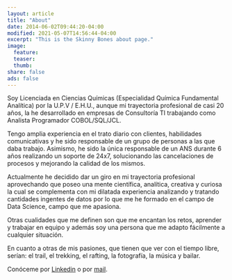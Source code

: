```yaml
---
layout: article
title: "About"
date: 2014-06-02T09:44:20-04:00
modified: 2021-05-07T14:56:44-04:00
excerpt: "This is the Skinny Bones about page."
image:
  feature:
  teaser:
  thumb:
share: false
ads: false
---
```


Soy Licenciada en Ciencias Químicas (Especialidad Química Fundamental Analítica) por la U.P.V / E.H.U., aunque mi trayectoria profesional de casi 20 años, la he desarrollado en empresas de Consultoría TI trabajando como Analista Programador COBOL/SQL/JCL.

Tengo amplia experiencia en el trato diario con clientes, habilidades comunicativas y he sido responsable de un grupo de personas a las que daba trabajo. Asimismo, he sido la única responsable de un ANS durante 6 años realizando un soporte de 24x7, solucionando las cancelaciones de procesos y mejorando la calidad de los mismos. 

Actualmente he decidido dar un giro en mi trayectoria profesional aprovechando que poseo una mente científica, analítica, creativa y curiosa la cual se complementa con mi dilatada experiencia analizando y tratando cantidades ingentes de datos por lo que me he formado en el campo de Data Science, campo que me apasiona.

Otras cualidades que me definen son que me encantan los retos, aprender y trabajar en equipo y además soy una persona que me adapto fácilmente a cualquier situación.

En cuanto a otras de mis pasiones, que tienen que ver con el tiempo libre, serían: el trail, el trekking, el rafting, la fotografía, la música y bailar.

Conóceme por [Linkedin](https://www.linkedin.com/in/sonia-dosio-revenga-17812245) o por [mail](mailto:sondr62@gmail.com).






